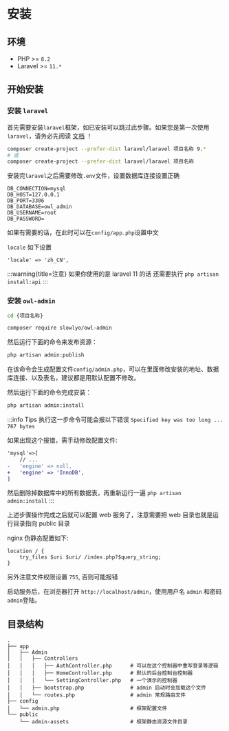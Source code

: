 # 安装

## 环境

- PHP >= `8.2`
- Laravel >= `11.*`



## 开始安装

### 安装 `laravel`

首先需要安装`laravel`框架，如已安装可以跳过此步骤。如果您是第一次使用`laravel`，请务必先阅读 [文档](https://learnku.com/docs/laravel/9.x/installation/12200) ！

```bash
composer create-project --prefer-dist laravel/laravel 项目名称 9.*
# 或
composer create-project --prefer-dist laravel/laravel 项目名称
```

安装完`laravel`之后需要修改`.env`文件，设置数据库连接设置正确

```
DB_CONNECTION=mysql
DB_HOST=127.0.0.1
DB_PORT=3306
DB_DATABASE=owl_admin
DB_USERNAME=root
DB_PASSWORD=
```

如果有需要的话，在此时可以在`config/app.php`设置中文

`locale` 如下设置

```
'locale' => 'zh_CN',
```

:::warning{title=注意}
如果你使用的是 laravel 11 的话 
还需要执行 `php artisan install:api`
:::

### 安装 `owl-admin`

```bash
cd {项目名称}

composer require slowlyo/owl-admin
```

然后运行下面的命令来发布资源：

```bash
php artisan admin:publish
```

在该命令会生成配置文件`config/admin.php`，可以在里面修改安装的地址、数据库连接、以及表名，建议都是用默认配置不修改。

然后运行下面的命令完成安装：

```bash
php artisan admin:install
```

:::info Tips
执行这一步命令可能会报以下错误 `Specified key was too long ... 767 bytes` 

如果出现这个报错，需手动修改配置文件: 

```diff title="config/database.php"
'mysql'=>[
    // ...
-   'engine' => null,
+   'engine' => 'InnoDB',
]
```

然后删除掉数据库中的所有数据表，再重新运行一遍 `php artisan admin:install` 
:::



上述步骤操作完成之后就可以配置 web 服务了，注意需要把 web 目录也就是运行目录指向 public 目录

nginx 伪静态配置如下:

```
location / {
    try_files $uri $uri/ /index.php?$query_string;
}
```



另外注意文件权限设置 `755`, 否则可能报错

启动服务后，在浏览器打开 `http://localhost/admin`，使用用户名 `admin` 和密码 `admin`登陆。

## 目录结构

```
.
├── app
│   ├── Admin
│   │   ├── Controllers
│   │   │   ├── AuthController.php      # 可以在这个控制器中重写登录等逻辑
│   │   │   ├── HomeController.php      # 默认的后台控制台控制器
│   │   │   └── SettingController.php   # 一个演示的控制器
│   │   ├── bootstrap.php               # admin 启动时会加载这个文件
│   │   └── routes.php                  # admin 常规路由文件
├── config
│   └── admin.php                       # 框架配置文件
└── public
    └── admin-assets                    # 框架静态资源文件目录
```
